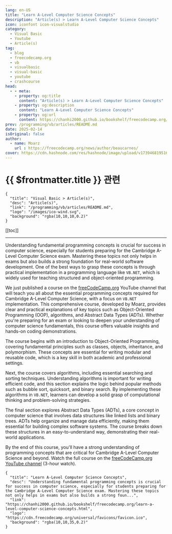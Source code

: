 ```yaml
---
lang: en-US
title: "Learn A-Level Computer Science Concepts"
description: "Article(s) > Learn A-Level Computer Science Concepts"
icon: iconfont icon-visualstudio
category:
  - Visual Basic
  - Youtube
  - Article(s)
tag:
  - blog
  - freecodecamp.org
  - vb
  - visualbasic
  - visual-basic
  - youtube
  - crashcourse
head:
  - - meta:
    - property: og:title
      content: "Article(s) > Learn A-Level Computer Science Concepts"
    - property: og:description
      content: "Learn A-Level Computer Science Concepts"
    - property: og:url
      content: https://chanhi2000.github.io/bookshelf/freecodecamp.org/learn-a-level-computer-science-concepts.html
prev: /programming/vb/articles/README.md
date: 2025-02-14
isOriginal: false
author:
  - name: Moarz
    url : https://freecodecamp.org/news/author/beaucarnes/
cover: https://cdn.hashnode.com/res/hashnode/image/upload/v1739468195162/489c4a7f-9e7d-406a-a618-2cde8f43eae4.png
---
```


# {{ $frontmatter.title }} 관련

```component VPCard
{
  "title": "Visual Basic > Article(s)",
  "desc": "Article(s)",
  "link": "/programming/vb/articles/README.md",
  "logo": "/images/ico-wind.svg",
  "background": "rgba(10,10,10,0.2)"
}
```

[[toc]]

---

<SiteInfo
  name="Learn A-Level Computer Science Concepts"
  desc="Understanding fundamental programming concepts is crucial for success in computer science, especially for students preparing for the Cambridge A-Level Computer Science exam. Mastering these topics not only helps in exams but also builds a strong foun..."
  url="https://freecodecamp.org/news/learn-a-level-computer-science-concepts"
  logo="https://cdn.freecodecamp.org/universal/favicons/favicon.ico"
  preview="https://cdn.hashnode.com/res/hashnode/image/upload/v1739468195162/489c4a7f-9e7d-406a-a618-2cde8f43eae4.png"/>

Understanding fundamental programming concepts is crucial for success in computer science, especially for students preparing for the Cambridge A-Level Computer Science exam. Mastering these topics not only helps in exams but also builds a strong foundation for real-world software development. One of the best ways to grasp these concepts is through practical implementation in a programming language like `VB.NET`, which is widely used for teaching structured and object-oriented programming.

We just published a course on the [<FontIcon icon="fa-brands fa-free-code-camp"/>freeCodeCamp.org](http://freeCodeCamp.org) YouTube channel that will teach you all about the essential programming concepts required for Cambridge A-Level Computer Science, with a focus on `VB.NET` implementation. This comprehensive course, developed by Moarz, provides clear and practical explanations of key topics such as Object-Oriented Programming (OOP), algorithms, and Abstract Data Types (ADTs). Whether you're preparing for an exam or looking to deepen your understanding of computer science fundamentals, this course offers valuable insights and hands-on coding demonstrations.

The course begins with an introduction to Object-Oriented Programming, covering fundamental principles such as classes, objects, inheritance, and polymorphism. These concepts are essential for writing modular and reusable code, which is a key skill in both academic and professional settings.

Next, the course covers algorithms, including essential searching and sorting techniques. Understanding algorithms is important for writing efficient code, and this section explains the logic behind popular methods such as bubble sort, quicksort, and binary search. By implementing these algorithms in `VB.NET`, learners can develop a solid grasp of computational thinking and problem-solving strategies.

The final section explores Abstract Data Types (ADTs), a core concept in computer science that involves data structures like linked lists and binary trees. ADTs help organize and manage data efficiently, making them essential for building complex software systems. The course breaks down these structures in an easy-to-understand way, demonstrating their real-world applications.

By the end of this course, you'll have a strong understanding of programming concepts that are critical for Cambridge A-Level Computer Science and beyond. Watch the full course on the [<FontIcon icon="fa-brands fa-youtube"/>freeCodeCamp.org YouTube channel](https://youtu.be/VvKcxBBqQJ8) (3-hour watch).

<VidStack src="youtube/VvKcxBBqQJ8" />

<!-- TODO: add ARTICLE CARD -->
```component VPCard
{
  "title": "Learn A-Level Computer Science Concepts",
  "desc": "Understanding fundamental programming concepts is crucial for success in computer science, especially for students preparing for the Cambridge A-Level Computer Science exam. Mastering these topics not only helps in exams but also builds a strong foun...",
  "link": "https://chanhi2000.github.io/bookshelf/freecodecamp.org/learn-a-level-computer-science-concepts.html",
  "logo": "https://cdn.freecodecamp.org/universal/favicons/favicon.ico",
  "background": "rgba(10,10,35,0.2)"
}
```
